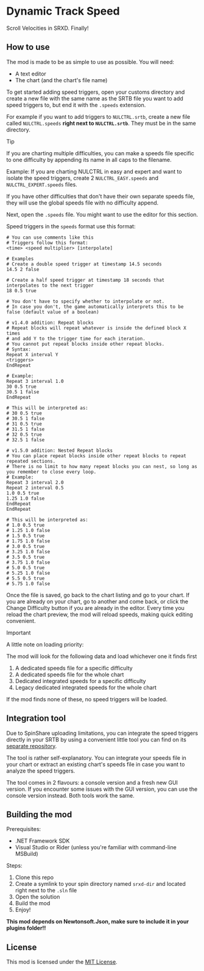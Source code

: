 # Dynamic Track Speed

Scroll Velocities in SRXD. Finally!

## How to use

The mod is made to be as simple to use as possible. You will need:
- A text editor
- The chart (and the chart's file name)

To get started adding speed triggers, open your customs directory and create a new file with the same name as the SRTB file you want to add speed triggers to, but end it with the `.speeds` extension.

For example if you want to add triggers to `NULCTRL.srtb`, create a new file called `NULCTRL.speeds` **right next to `NULCTRL.srtb`**. They must be in the same directory.

> [!TIP]
> 
> If you are charting multiple difficulties, you can make a speeds file specific to one difficulty by appending its name in all caps to the filename.
> 
> Example: If you are charting NULCTRL in easy and expert and want to isolate the speed triggers, create 2 `NULCTRL_EASY.speeds` and `NULCTRL_EXPERT.speeds` files.
> 
> If you have other difficulties that don't have their own separate speeds file, they will use the global speeds file with no difficulty append.

Next, open the `.speeds` file. You might want to use the editor for this section.

Speed triggers in the `speeds` format use this format:
```
# You can use comments like this
# Triggers follow this format:
<time> <speed multiplier> [interpolate]

# Examples
# Create a double speed trigger at timestamp 14.5 seconds
14.5 2 false

# Create a half speed trigger at timestamp 18 seconds that interpolates to the next trigger
18 0.5 true

# You don't have to specify whether to interpolate or not.
# In case you don't, the game automatically interprets this to be false (default value of a boolean)

# v1.4.0 addition: Repeat blocks
# Repeat blocks will repeat whatever is inside the defined block X times
# and add Y to the trigger time for each iteration.
# You cannot put repeat blocks inside other repeat blocks.
# Syntax:
Repeat X interval Y
<triggers>
EndRepeat

# Example:
Repeat 3 interval 1.0
30 0.5 true
30.5 1 false
EndRepeat

# This will be interpreted as:
# 30 0.5 true
# 30.5 1 false
# 31 0.5 true
# 31.5 1 false
# 32 0.5 true
# 32.5 1 false

# v1.5.0 addition: Nested Repeat blocks
# You can place repeat blocks inside other repeat blocks to repeat repeated sections.
# There is no limit to how many repeat blocks you can nest, so long as you remember to close every loop.
# Example:
Repeat 3 interval 2.0
Repeat 2 interval 0.5
1.0 0.5 true
1.25 1.0 false
EndRepeat
EndRepeat

# This will be interpreted as:
# 1.0 0.5 true
# 1.25 1.0 false
# 1.5 0.5 true
# 1.75 1.0 false
# 3.0 0.5 true
# 3.25 1.0 false
# 3.5 0.5 true
# 3.75 1.0 false
# 5.0 0.5 true
# 5.25 1.0 false
# 5.5 0.5 true
# 5.75 1.0 false
```

Once the file is saved, go back to the chart listing and go to your chart. If you are already on your chart, go to another and come back, or click the Change Difficulty button if you are already in the editor. Every time you reload the chart preview, the mod will reload speeds, making quick editing convenient.

> [!IMPORTANT]
> 
> A little note on loading priority:
> 
> The mod will look for the following data and load whichever one it finds first
> 1. A dedicated speeds file for a specific difficulty
> 2. A dedicated speeds file for the whole chart
> 3. Dedicated integrated speeds for a specific difficulty
> 4. Legacy dedicated integrated speeds for the whole chart
> 
> If the mod finds none of these, no speed triggers will be loaded.

## Integration tool

Due to SpinShare uploading limitations, you can integrate the speed triggers directly in your SRTB by using a convenient little tool you can find on its [separate repository](https://github.com/Raoul1808/srtb-integration-program).

The tool is rather self-explanatory. You can integrate your speeds file in your chart or extract an existing chart's speeds file in case you want to analyze the speed triggers.

The tool comes in 2 flavours: a console version and a fresh new GUI version. If you encounter some issues with the GUI version, you can use the console version instead. Both tools work the same.

## Building the mod

Prerequisites:
- .NET Framework SDK
- Visual Studio or Rider (unless you're familiar with command-line MSBuild)

Steps:
1. Clone this repo
2. Create a symlink to your spin directory named `srxd-dir` and located right next to the `.sln` file
3. Open the solution
4. Build the mod
5. Enjoy!

**This mod depends on Newtonsoft.Json, make sure to include it in your plugins folder!!**

## License

This mod is licensed under the [MIT License](LICENSE).
